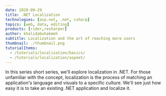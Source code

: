 ```yaml
---
date: 2020-09-29
title: .NET Localization
technologies: [asp.net, .net, csharp]
topics: [web, data, editing]
products: [rider,resharper]
author: khalidabuhakmeh
subtitle: Localization and the art of reaching more users
thumbnail: ./thumbnail.png
tutorialItems:
  - /tutorials/localization/basics/
  - /tutorials/localization/aspnet/  
---
```


In this series short series, we'll explore localization in .NET. For those unfamiliar with the concept, localization is the process of matching an application's language and visuals to a specific culture. We'll see just how easy it is to take an existing .NET application and localize it.
